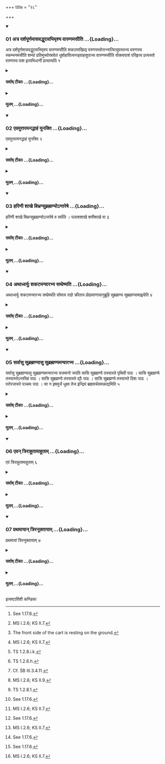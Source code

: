 +++
title = "२८"

+++

<div class="js_include" includetitle="true" newlevelforh1="3" unfilled url="/vedAH_yajuH/taittirIyam/sUtram/ApastambaH/shrautam/vishvAsa-prastutiH/10/28/01_atra_darshapUrNamAsavaddhurAvabhimRshya_vAruNamasIti.md">
<details open><summary><h3>01 अत्र दर्शपूर्णमासवद्धुरावभिमृश्य वारुणमसीति ...{Loading}...</h3></summary>

अत्र दर्शपूर्णमासवद्धुरावभिमृश्य वारुणमसीति शकटमाखिद्य वरुणस्त्वोत्तभ्नात्वित्युपस्तभ्य वरुणस्य स्कम्भनमसीति शम्यां प्रतिमुच्योस्रावेतं धूर्षाहावित्यनड्वाहावुपाज्य वारुणमसीति योक्त्वपाशं परिहृत्य प्रत्यस्तो वरुणस्य पाश इत्यभिधानीं प्रत्यस्यति १
</details>
</div>
<div class="js_include collapsed" newlevelforh1="4" title="सर्वाष् टीकाः" unfilled url="/vedAH_yajuH/taittirIyam/sUtram/ApastambaH/shrautam/sarvASh_TIkAH/10/28/01_atra_darshapUrNamAsavaddhurAvabhimRshya_vAruNamasIti.md">
<details><summary><h4>सर्वाष् टीकाः ...{Loading}...</h4></summary>
<details><summary>थिते</summary>

1. Having touched the two yokes in the same manner as in the new and full-moon sacrifices,[^1] with vāruņamasi[^2] having raised the cart,[^3] with varuņastvottabhnātu,[^4] having supported it, with varuṇasya skambhanamasi...[^5] having fixed up the yoke pin (in the right side), with usrāvetaṁ dhūrṣāhau...[^6] having driven the two bullocks towards the cart,[^7] with vāruṇamasi[^8] having pulled round the yoke-halter, with pratyasto varuṇasya pāśaḥ,[^9] (the Adhvaryu) throws out the tether (round the horns) (of the right-hand-side bullock).  

[^1]: See 1.17.6.  

[^2]: MS I.2.6; KS II.7.  

[^3]: The front side of the cart is resting on the ground.  

[^4]: MS I.2.6; KS II.7.  

[^5]: TS 1.2.8.i.k.  

[^6]: TS 1.2.6.h.  

[^7]: Cf. ŚB III.3.4.11.  

[^8]: MS I.2.6; KS II.9.  

[^9]: TS 1.2.8.1.  
</details>
</details>
</div>
<div class="js_include collapsed" newlevelforh1="4" title="मूलम्" unfilled url="/vedAH_yajuH/taittirIyam/sUtram/ApastambaH/shrautam/mUlam/10/28/01_atra_darshapUrNamAsavaddhurAvabhimRshya_vAruNamasIti.md">
<details><summary><h4>मूलम् ...{Loading}...</h4></summary>

अत्र दर्शपूर्णमासवद्धुरावभिमृश्य वारुणमसीति शकटमाखिद्य वरुणस्त्वोत्तभ्नात्वित्युपस्तभ्य वरुणस्य स्कम्भनमसीति शम्यां प्रतिमुच्योस्रावेतं धूर्षाहावित्यनड्वाहावुपाज्य वारुणमसीति योक्त्वपाशं परिहृत्य प्रत्यस्तो वरुणस्य पाश इत्यभिधानीं प्रत्यस्यति १
</details>
</div>
<div class="js_include" includetitle="true" newlevelforh1="3" unfilled url="/vedAH_yajuH/taittirIyam/sUtram/ApastambaH/shrautam/vishvAsa-prastutiH/10/28/02_evamuttaramanaddhAhaM_yunakti.md">
<details open><summary><h3>02 एवमुत्तरमनद्धाहं युनक्ति ...{Loading}...</h3></summary>

एवमुत्तरमनद्धाहं युनक्ति २
</details>
</div>
<div class="js_include collapsed" newlevelforh1="4" title="सर्वाष् टीकाः" unfilled url="/vedAH_yajuH/taittirIyam/sUtram/ApastambaH/shrautam/sarvASh_TIkAH/10/28/02_evamuttaramanaddhAhaM_yunakti.md">
<details><summary><h4>सर्वाष् टीकाः ...{Loading}...</h4></summary>
<details><summary>थिते</summary>

2. In the same manner, he yokes the left-hand-side (bullock).
</details>
</details>
</div>
<div class="js_include collapsed" newlevelforh1="4" title="मूलम्" unfilled url="/vedAH_yajuH/taittirIyam/sUtram/ApastambaH/shrautam/mUlam/10/28/02_evamuttaramanaddhAhaM_yunakti.md">
<details><summary><h4>मूलम् ...{Loading}...</h4></summary>

एवमुत्तरमनद्धाहं युनक्ति २
</details>
</div>
<div class="js_include" includetitle="true" newlevelforh1="3" unfilled url="/vedAH_yajuH/taittirIyam/sUtram/ApastambaH/shrautam/vishvAsa-prastutiH/10/28/03_hariNI_shAkhe_bibhransubrahmaNyo-ntareShe.md">
<details open><summary><h3>03 हरिणी शाखे बिभ्रन्सुब्रह्मण्योऽन्तरेषे ...{Loading}...</h3></summary>

हरिणी शाखे बिभ्रन्सुब्रह्मण्योऽन्तरेषे व सर्पति । पलाशशाखे शमीशाखे वा ३
</details>
</div>
<div class="js_include collapsed" newlevelforh1="4" title="सर्वाष् टीकाः" unfilled url="/vedAH_yajuH/taittirIyam/sUtram/ApastambaH/shrautam/sarvASh_TIkAH/10/28/03_hariNI_shAkhe_bibhransubrahmaNyo-ntareShe.md">
<details><summary><h4>सर्वाष् टीकाः ...{Loading}...</h4></summary>
<details><summary>थिते</summary>

3. Holding in his hand two green twigs, the Subrahmaṇya-(priest) steps between the two poles[^1] - they should be the run Palāśa-twigs or two śamī-twigs[^2].  

[^1]: Cf. ŚB III.3.4.8-9.  

[^2]: Cf. Lātyāśs I.2.7. 
</details>
</details>
</div>
<div class="js_include collapsed" newlevelforh1="4" title="मूलम्" unfilled url="/vedAH_yajuH/taittirIyam/sUtram/ApastambaH/shrautam/mUlam/10/28/03_hariNI_shAkhe_bibhransubrahmaNyo-ntareShe.md">
<details><summary><h4>मूलम् ...{Loading}...</h4></summary>

हरिणी शाखे बिभ्रन्सुब्रह्मण्योऽन्तरेषे व सर्पति । पलाशशाखे शमीशाखे वा ३
</details>
</div>
<div class="js_include" includetitle="true" newlevelforh1="3" unfilled url="/vedAH_yajuH/taittirIyam/sUtram/ApastambaH/shrautam/vishvAsa-prastutiH/10/28/04_athAdhvaryuH_shakaTamanvArabhya_sampreShyati.md">
<details open><summary><h3>04 अथाध्वर्युः शकटमन्वारभ्य सम्प्रेष्यति ...{Loading}...</h3></summary>

अथाध्वर्युः शकटमन्वारभ्य सम्प्रेष्यति सोमाय राज्ञे क्रीताय प्रोह्यमाणायानुब्रूहि सुब्रह्मण्य सुब्रह्मण्यामाह्वयेति ४
</details>
</div>
<div class="js_include collapsed" newlevelforh1="4" title="सर्वाष् टीकाः" unfilled url="/vedAH_yajuH/taittirIyam/sUtram/ApastambaH/shrautam/sarvASh_TIkAH/10/28/04_athAdhvaryuH_shakaTamanvArabhya_sampreShyati.md">
<details><summary><h4>सर्वाष् टीकाः ...{Loading}...</h4></summary>
<details><summary>थिते</summary>

4. Then having touched the cart, the Adhvaryu orders (the Hotr̥), “Do you recite verses for the purchased king Soma being carried forth.[^1] Subrahmaṇya! do thou pronounce the Subrahmaṇya.[^2]  

[^1]: Cp. AB I.13; Cf. VI.3; see Lātyāśs I.2.17.
</details>
</details>
</div>
<div class="js_include collapsed" newlevelforh1="4" title="मूलम्" unfilled url="/vedAH_yajuH/taittirIyam/sUtram/ApastambaH/shrautam/mUlam/10/28/04_athAdhvaryuH_shakaTamanvArabhya_sampreShyati.md">
<details><summary><h4>मूलम् ...{Loading}...</h4></summary>

अथाध्वर्युः शकटमन्वारभ्य सम्प्रेष्यति सोमाय राज्ञे क्रीताय प्रोह्यमाणायानुब्रूहि सुब्रह्मण्य सुब्रह्मण्यामाह्वयेति ४
</details>
</div>
<div class="js_include" includetitle="true" newlevelforh1="3" unfilled url="/vedAH_yajuH/taittirIyam/sUtram/ApastambaH/shrautam/vishvAsa-prastutiH/10/28/05_sarvAsu_subrahmaNyAsu_subrahmaNyamanvArabhya.md">
<details open><summary><h3>05 सर्वासु सुब्रह्मण्यासु सुब्रह्मण्यमन्वारभ्य ...{Loading}...</h3></summary>

सर्वासु सुब्रह्मण्यासु सुब्रह्मण्यमन्वारभ्य यजमानो जपति सासि सुब्रह्मण्ये तस्यास्ते पृथिवी पादः । सासि सुब्रह्मण्ये तस्यास्तेऽन्तरिक्षं पादः । सासि सुब्रह्मण्ये तस्यास्ते द्यौः पादः । सासि सुब्रह्मण्ये तस्यास्ते दिशः पादः । परोरजास्ते पञ्चमः पादः । सा न इषमूर्जं धुक्ष्व तेज इन्द्रियं ब्रह्मवर्चसमन्नाद्यमिति ५
</details>
</div>
<div class="js_include collapsed" newlevelforh1="4" title="सर्वाष् टीकाः" unfilled url="/vedAH_yajuH/taittirIyam/sUtram/ApastambaH/shrautam/sarvASh_TIkAH/10/28/05_sarvAsu_subrahmaNyAsu_subrahmaNyamanvArabhya.md">
<details><summary><h4>सर्वाष् टीकाः ...{Loading}...</h4></summary>
<details><summary>थिते</summary>

5. While all the Subrahmanyās (are being pronounced) the sacrificer, having held the Subrahmaṇya-priest from behind mutters sāsi subrahmanye...[^1]  

[^1]: TB III.7.7.12-13.  
</details>
</details>
</div>
<div class="js_include collapsed" newlevelforh1="4" title="मूलम्" unfilled url="/vedAH_yajuH/taittirIyam/sUtram/ApastambaH/shrautam/mUlam/10/28/05_sarvAsu_subrahmaNyAsu_subrahmaNyamanvArabhya.md">
<details><summary><h4>मूलम् ...{Loading}...</h4></summary>

सर्वासु सुब्रह्मण्यासु सुब्रह्मण्यमन्वारभ्य यजमानो जपति सासि सुब्रह्मण्ये तस्यास्ते पृथिवी पादः । सासि सुब्रह्मण्ये तस्यास्तेऽन्तरिक्षं पादः । सासि सुब्रह्मण्ये तस्यास्ते द्यौः पादः । सासि सुब्रह्मण्ये तस्यास्ते दिशः पादः । परोरजास्ते पञ्चमः पादः । सा न इषमूर्जं धुक्ष्व तेज इन्द्रियं ब्रह्मवर्चसमन्नाद्यमिति ५
</details>
</div>
<div class="js_include" includetitle="true" newlevelforh1="3" unfilled url="/vedAH_yajuH/taittirIyam/sUtram/ApastambaH/shrautam/vishvAsa-prastutiH/10/28/06_evan_trirAhUtAmAhUtAm.md">
<details open><summary><h3>06 एवन् त्रिराहूतामाहूताम् ...{Loading}...</h3></summary>

एवं त्रिराहूतामाहूताम् ६
</details>
</div>
<div class="js_include collapsed" newlevelforh1="4" title="सर्वाष् टीकाः" unfilled url="/vedAH_yajuH/taittirIyam/sUtram/ApastambaH/shrautam/sarvASh_TIkAH/10/28/06_evan_trirAhUtAmAhUtAm.md">
<details><summary><h4>सर्वाष् टीकाः ...{Loading}...</h4></summary>
<details><summary>थिते</summary>

6. (The sacrificer does this) thrice after each pronouncing (of the Subrahmaṇyā) is done.
</details>
</details>
</div>
<div class="js_include collapsed" newlevelforh1="4" title="मूलम्" unfilled url="/vedAH_yajuH/taittirIyam/sUtram/ApastambaH/shrautam/mUlam/10/28/06_evan_trirAhUtAmAhUtAm.md">
<details><summary><h4>मूलम् ...{Loading}...</h4></summary>

एवं त्रिराहूतामाहूताम् ६
</details>
</div>
<div class="js_include" includetitle="true" newlevelforh1="3" unfilled url="/vedAH_yajuH/taittirIyam/sUtram/ApastambaH/shrautam/vishvAsa-prastutiH/10/28/07_prathamAyAn_triranUktAyAm.md">
<details open><summary><h3>07 प्रथमायान् त्रिरनूक्तायाम् ...{Loading}...</h3></summary>

प्रथमायां त्रिरनूक्तायाम् ७
</details>
</div>
<div class="js_include collapsed" newlevelforh1="4" title="सर्वाष् टीकाः" unfilled url="/vedAH_yajuH/taittirIyam/sUtram/ApastambaH/shrautam/sarvASh_TIkAH/10/28/07_prathamAyAn_triranUktAyAm.md">
<details><summary><h4>सर्वाष् टीकाः ...{Loading}...</h4></summary>
<details><summary>थिते</summary>

7. After the first (verse)[^1] has been recited thrice (by the Hotr̥),[^2]   

[^1]: viz. bhadrād abhi śreyaḥ prehi... See AB 1.13.  

[^2]: The sentence is not complete. See the next Sūtra.  
</details>
</details>
</div>
<div class="js_include collapsed" newlevelforh1="4" title="मूलम्" unfilled url="/vedAH_yajuH/taittirIyam/sUtram/ApastambaH/shrautam/mUlam/10/28/07_prathamAyAn_triranUktAyAm.md">
<details><summary><h4>मूलम् ...{Loading}...</h4></summary>

प्रथमायां त्रिरनूक्तायाम् ७
</details>
</div>

  
इत्यष्टाविंशी कण्डिका 
